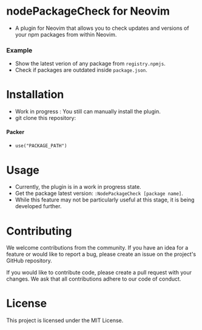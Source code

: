 # nodePackageCheck for Neovim

- A plugin for Neovim that allows you to check updates and versions of your npm packages from within Neovim.

### Example

- Show the latest verion of any package from `registry.npmjs`.
- Check if packages are outdated inside `package.json`.

# Installation

- Work in progress : You still can manually install the plugin.
- git clone this repository:

#### Packer

- `use("PACKAGE_PATH")`

# Usage

- Currently, the plugin is in a work in progress state.
- Get the package latest version: `:NodePackageCheck [package name]`.
- While this feature may not be particularly useful at this stage, it is being developed further.

# Contributing

We welcome contributions from the community. If you have an idea for a feature or would like to report a bug, please create an issue on the project's GitHub repository.

If you would like to contribute code, please create a pull request with your changes. We ask that all contributions adhere to our code of conduct.

# License

This project is licensed under the MIT License.
